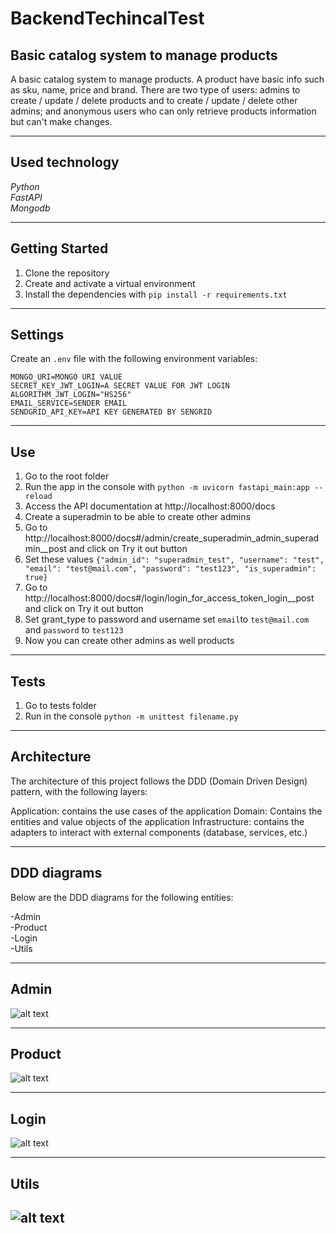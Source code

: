 # BackendTechincalTest
 Basic catalog system to manage products
---------------------


A basic catalog system to manage products. A product have basic info such as sku, name, price and brand.
There are two type of users: admins to create / update / delete products and to create / update / delete other admins; and anonymous users who can only retrieve products information but can't make changes.

-----------
Used technology
------------
*Python*<br>
*FastAPI*<br>
*Mongodb*<br>



-----------
Getting Started
------------
1. Clone the repository
2. Create and activate a virtual environment
3. Install the dependencies with `pip install -r requirements.txt`

-----------
Settings
------------
Create an `.env` file with the following environment variables:

`MONGO_URI=MONGO URI VALUE` <br>
`SECRET_KEY_JWT_LOGIN=A SECRET VALUE FOR JWT LOGIN` <br>
`ALGORITHM_JWT_LOGIN="HS256"` <br>
`EMAIL_SERVICE=SENDER EMAIL` <br>
`SENDGRID_API_KEY=API KEY GENERATED BY SENGRID` <br>

-----------
Use
------------


1. Go to the root folder
2. Run the app in the console with  `python -m uvicorn fastapi_main:app --reload`
3. Access the API documentation at http://localhost:8000/docs
4. Create a superadmin to be able to create other admins
5. Go to http://localhost:8000/docs#/admin/create_superadmin_admin_superadmin__post and click on Try it out button
6. Set these values
`{"admin_id": "superadmin_test",
  "username": "test",
  "email": "test@mail.com",
  "password": "test123",
  "is_superadmin": true}`
7. Go to http://localhost:8000/docs#/login/login_for_access_token_login__post and click on Try it out button
8. Set grant_type to password and username set `email`to `test@mail.com` and `password` to `test123`
9. Now you can create other admins as well products


-----------
Tests
------------


1. Go to tests folder
2. Run in the console `python -m unittest filename.py`

-----------
Architecture
------------


The architecture of this project follows the DDD (Domain Driven Design) pattern, with the following layers:

Application: contains the use cases of the application
Domain: Contains the entities and value objects of the application
Infrastructure: contains the adapters to interact with external components (database, services, etc.)

-----------
DDD diagrams
------------


Below are the DDD diagrams for the following entities:

-Admin<br>
-Product<br>
-Login<br>
-Utils<br>


-----------
Admin
------------
![alt text](https://github.com/FcoReyesV/BackendTechnicalTest/blob/26875fe540f6e8eb84ca70c05a3207ee9c238e52/ZebrandsBackendTechnicalTest_admin_ddd_v2.jpg)

-----------
Product
------------
![alt text](https://github.com/FcoReyesV/BackendTechnicalTest/blob/26875fe540f6e8eb84ca70c05a3207ee9c238e52/ZebrandsBackendTechnicalTest_product_ddd_v2.jpg)

-----------
Login
------------
![alt text](https://github.com/FcoReyesV/BackendTechnicalTest/blob/26875fe540f6e8eb84ca70c05a3207ee9c238e52/ZebrandsBackendTechnicalTest_login_ddd_v2.jpg)

-----------
Utils
------------
![alt text](https://github.com/FcoReyesV/BackendTechnicalTest/blob/26875fe540f6e8eb84ca70c05a3207ee9c238e52/ZebrandsBackendTechnicalTest_utils_ddd_v1.jpg)
------------
